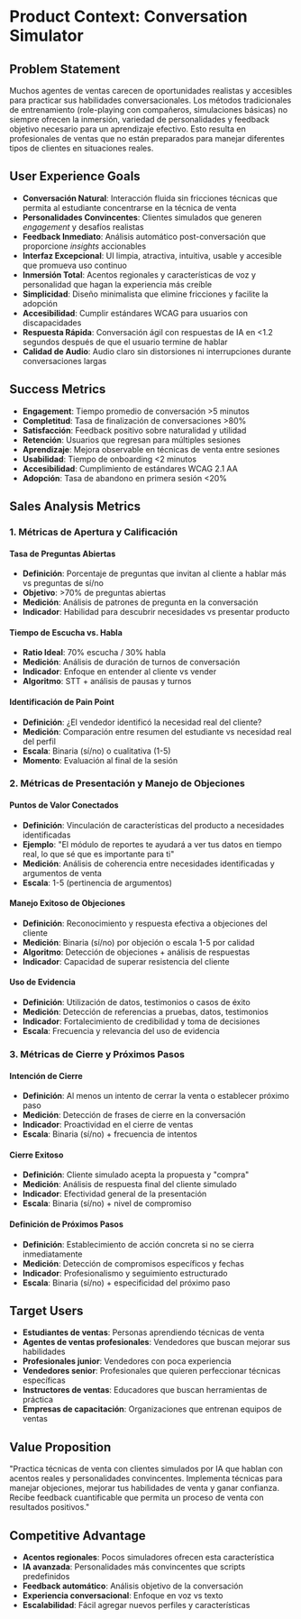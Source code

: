 # Product Context: Conversation Simulator

## Problem Statement

Muchos agentes de ventas carecen de oportunidades realistas y accesibles para practicar sus habilidades conversacionales. Los métodos tradicionales de entrenamiento (role-playing con compañeros, simulaciones básicas) no siempre ofrecen la inmersión, variedad de personalidades y feedback objetivo necesario para un aprendizaje efectivo. Esto resulta en profesionales de ventas que no están preparados para manejar diferentes tipos de clientes en situaciones reales.

## User Experience Goals

- **Conversación Natural**: Interacción fluida sin fricciones técnicas que permita al estudiante concentrarse en la técnica de venta
- **Personalidades Convincentes**: Clientes simulados que generen _engagement_ y desafíos realistas
- **Feedback Inmediato**: Análisis automático post-conversación que proporcione _insights_ accionables
- **Interfaz Excepcional**: UI limpia, atractiva, intuitiva, usable y accesible que promueva uso continuo
- **Inmersión Total**: Acentos regionales y características de voz y personalidad que hagan la experiencia más creíble
- **Simplicidad**: Diseño minimalista que elimine fricciones y facilite la adopción
- **Accesibilidad**: Cumplir estándares WCAG para usuarios con discapacidades
- **Respuesta Rápida**: Conversación ágil con respuestas de IA en <1.2 segundos después de que el usuario termine de hablar
- **Calidad de Audio**: Audio claro sin distorsiones ni interrupciones durante conversaciones largas

## Success Metrics

- **Engagement**: Tiempo promedio de conversación >5 minutos
- **Completitud**: Tasa de finalización de conversaciones >80%
- **Satisfacción**: Feedback positivo sobre naturalidad y utilidad
- **Retención**: Usuarios que regresan para múltiples sesiones
- **Aprendizaje**: Mejora observable en técnicas de venta entre sesiones
- **Usabilidad**: Tiempo de onboarding <2 minutos
- **Accesibilidad**: Cumplimiento de estándares WCAG 2.1 AA
- **Adopción**: Tasa de abandono en primera sesión <20%

## Sales Analysis Metrics

### 1. Métricas de Apertura y Calificación

#### Tasa de Preguntas Abiertas

- **Definición**: Porcentaje de preguntas que invitan al cliente a hablar más vs preguntas de sí/no
- **Objetivo**: >70% de preguntas abiertas
- **Medición**: Análisis de patrones de pregunta en la conversación
- **Indicador**: Habilidad para descubrir necesidades vs presentar producto

#### Tiempo de Escucha vs. Habla

- **Ratio Ideal**: 70% escucha / 30% habla
- **Medición**: Análisis de duración de turnos de conversación
- **Indicador**: Enfoque en entender al cliente vs vender
- **Algoritmo**: STT + análisis de pausas y turnos

#### Identificación de Pain Point

- **Definición**: ¿El vendedor identificó la necesidad real del cliente?
- **Medición**: Comparación entre resumen del estudiante vs necesidad real del perfil
- **Escala**: Binaria (sí/no) o cualitativa (1-5)
- **Momento**: Evaluación al final de la sesión

### 2. Métricas de Presentación y Manejo de Objeciones

#### Puntos de Valor Conectados

- **Definición**: Vinculación de características del producto a necesidades identificadas
- **Ejemplo**: "El módulo de reportes te ayudará a ver tus datos en tiempo real, lo que sé que es importante para ti"
- **Medición**: Análisis de coherencia entre necesidades identificadas y argumentos de venta
- **Escala**: 1-5 (pertinencia de argumentos)

#### Manejo Exitoso de Objeciones

- **Definición**: Reconocimiento y respuesta efectiva a objeciones del cliente
- **Medición**: Binaria (sí/no) por objeción o escala 1-5 por calidad
- **Algoritmo**: Detección de objeciones + análisis de respuestas
- **Indicador**: Capacidad de superar resistencia del cliente

#### Uso de Evidencia

- **Definición**: Utilización de datos, testimonios o casos de éxito
- **Medición**: Detección de referencias a pruebas, datos, testimonios
- **Indicador**: Fortalecimiento de credibilidad y toma de decisiones
- **Escala**: Frecuencia y relevancia del uso de evidencia

### 3. Métricas de Cierre y Próximos Pasos

#### Intención de Cierre

- **Definición**: Al menos un intento de cerrar la venta o establecer próximo paso
- **Medición**: Detección de frases de cierre en la conversación
- **Indicador**: Proactividad en el cierre de ventas
- **Escala**: Binaria (sí/no) + frecuencia de intentos

#### Cierre Exitoso

- **Definición**: Cliente simulado acepta la propuesta y "compra"
- **Medición**: Análisis de respuesta final del cliente simulado
- **Indicador**: Efectividad general de la presentación
- **Escala**: Binaria (sí/no) + nivel de compromiso

#### Definición de Próximos Pasos

- **Definición**: Establecimiento de acción concreta si no se cierra inmediatamente
- **Medición**: Detección de compromisos específicos y fechas
- **Indicador**: Profesionalismo y seguimiento estructurado
- **Escala**: Binaria (sí/no) + especificidad del próximo paso

## Target Users

- **Estudiantes de ventas**: Personas aprendiendo técnicas de venta
- **Agentes de ventas profesionales**: Vendedores que buscan mejorar sus habilidades
- **Profesionales junior**: Vendedores con poca experiencia
- **Vendedores senior**: Profesionales que quieren perfeccionar técnicas específicas
- **Instructores de ventas**: Educadores que buscan herramientas de práctica
- **Empresas de capacitación**: Organizaciones que entrenan equipos de ventas

## Value Proposition

"Practica técnicas de venta con clientes simulados por IA que hablan con acentos reales y personalidades convincentes. Implementa técnicas para manejar objeciones, mejorar tus habilidades de venta y ganar confianza. Recibe feedback cuantificable que permita un proceso de venta con resultados positivos."

## Competitive Advantage

- **Acentos regionales**: Pocos simuladores ofrecen esta característica
- **IA avanzada**: Personalidades más convincentes que scripts predefinidos
- **Feedback automático**: Análisis objetivo de la conversación
- **Experiencia conversacional**: Enfoque en voz vs texto
- **Escalabilidad**: Fácil agregar nuevos perfiles y características
